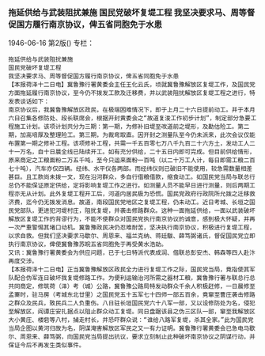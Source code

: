 ### 拖延供给与武装阻扰兼施  国民党破坏复堤工程  我坚决要求马、周等督促国方履行南京协议，俾五省同胞免于水患

1946-06-16
第2版()
专栏：

    拖延供给与武装阻扰兼施
    国民党破坏复堤工程
    我坚决要求马、周等督促国方履行南京协议，俾五省同胞免于水患
    【本报荷泽十二日电】冀鲁豫行署黄委会主任王化云氏，顷就冀鲁豫解放区复堤工作，及国民党方面拖延履行南京协议，至今仍不拨发工款及迁移费，并以武装阻扰解放区复堤工程之进行，特发表谈话如下：
    南京协议后，我冀鲁豫解放区政民，在极端困难情况下，即于上月二十六日提前动工。并于本月六日召集各修防处、段长联席会，根据开封黄委会之“故道复浚工作初步计划”，制定部分急要工程施工计划。该项计划共分为三期：第一期，为修补旧堤至改道前之堤形，及勘估险工。第二期，加高培厚及整理险工。第三期，为裁弯取直。因开封之测量队至今仍未派来，此次会议仅能布置第一期之修补工程。该项修补工程，共需一千五百零七万八千九百二十六方土，发动工人二十一万名，自十日晨全线已陆续开工。如有充分供给，二十五日内即可完成。但目前供给情形，原来商定之工粮面粉二万五千吨，至今只运来面粉一百吨（以二十万工人计，每日即需工粮二百七十吨），汽车亦仅四辆。经纬、水平仪各两部。而经纬仪则已破旧不能使用，较急需数量相差甚巨。且工款尚未拨一文，现在沿河群众，多自行借粮借款，缩食动工。如国民党当局与联总行总仍不能保证原定供给，定将影响复堤工作之进行。如测量人员不能早日进行测量，则后两期工程亦无从计划。此外复堤工程开工后，河道内居民极为恐慌。国民党政府行政院所允拨之迁移救济费，迄今仍无拨发消息。故道，南段国民党地区之复堤工程，仍未动工。近日考城、长垣之国民党部队，更进犯河堤村庄，阻扰复堤，并袭击修路群众。这种一面拖延供给，一面以武装破坏解放区复堤工作的背谬行为，不能不使群众对国民党执行南京协议的诚意，感到极大怀疑，并再一次严重警惕其堵口动机。冀鲁豫政民决仍忍难耐苦，坚决执行南京协议，积极进行复堤工程，以求自救。但我们坚决要求马歇尔、周恩来、福兰克纳、蒋廷黻、薛笃弼诸氏，督促国民党立即执行南京协议，俾使冀鲁豫苏皖五省同胞免于再受黄水浩劫。
    又讯：冀鲁豫行署黄委会为供应问题，已于七日特派代表成润、偕联总彭安杰、韩森等四人赴汴再度交涉。
    【本报荷泽十二日电】正当冀鲁豫解放区政民全力进行复堤工作之际，国民党当局，竟指使其军队配合伪军连日破坏我复堤修路工作。为便利运输治河所需之器材工粮，冀鲁豫行署与联总行总共同商定，修筑荷（泽）考（城）公路，冀鲁豫公路局特发动群众千余人积极赶修，一日晨修至孟寨时，驻马房（考城东北廿里）之国民党五十五军七十四师一部五百余，竟窜至曹庄袭击修路之群众及民兵，致民兵二人负重伤。八日驻长垣国民党六十八军一部，又以设修防处为名，侵犯至解放区，阎谭庄安扎据点以阻止群众动工复堤。同日盘踞该县之伪三区队一部，窜至我解放区大小黄庄、楼砦等八村，捕走村长，并恐吓群众说：“谁给八路军复堤，杀其全家。”此为国民党当局企图以黄河归故为名，阴谋淹害解放区军民之又一有力证明。冀鲁豫行署黄委会已急电马歇尔、周恩来、薛笃弼，向国民党当局提出抗议，要求立刻制止此种破坏南京协议之阴谋行动，并保证今后不再发生类似事件。
